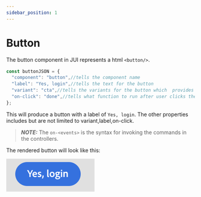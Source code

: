 ```yaml
---
sidebar_position: 1
---
```


# Button

The button component in JUI represents a html `<button/>`.

```js title="buttonJSON.js"
const buttonJSON = {
  "component": "button",//tells the component name
  "label": "Yes, login",//tells the text for the button
  "variant": "cta",//tells the variants for the button which  provides default styles
  "on-click": "done",//tells what function to run after user clicks the button
};

```
This will produce a button with a label of `Yes, login`. The other properties includes but are not limited to variant,label,on-click.
> **_NOTE:_**  The `on-<events>` is the syntax for invoking the commands in the controllers.

The rendered button will look like this:

![button](imgs/yes_login_button.png "Button")
